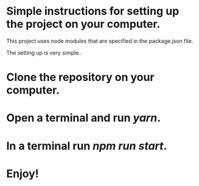 # Simple instructions for setting up the project on your computer.

This project uses node modules that are specified in the package.json file.

The setting up is very simple..

# Clone the repository on your computer.

# Open a terminal and run *yarn*.

# In a terminal run *npm run start*.

# Enjoy!